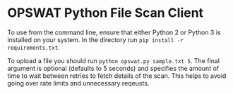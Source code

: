 # OPSWAT Python File Scan Client

To use from the command line, ensure that either Python 2 or Python 3 is installed on your system. In the directory run `pip install -r requirements.txt`.

To upload a file you should run `python opswat.py sample.txt 5`. The final argument is optional (defaults to 5 seconds) and specifies the amount of time to wait between retries to fetch details of the scan. This helps to avoid going over rate limits and unnecessary reqeusts.